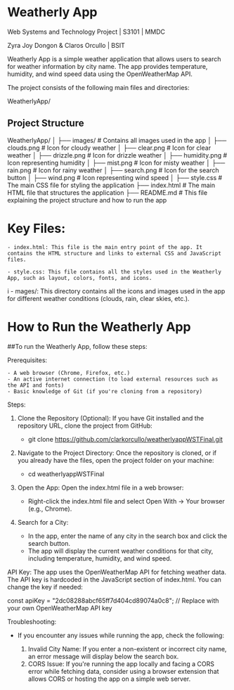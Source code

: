 # Weatherly App


Web Systems and Technology Project | S3101 | MMDC


Zyra Joy Dongon & Claros Orcullo | BSIT



Weatherly App is a simple weather application that allows users to search for weather information by city name. 
The app provides temperature, humidity, and wind speed data using the OpenWeatherMap API.



The project consists of the following main files and directories:

WeatherlyApp/

## Project Structure

WeatherlyApp/
│
├── images/                    # Contains all images used in the app
│   ├── clouds.png             # Icon for cloudy weather
│   ├── clear.png              # Icon for clear weather
│   ├── drizzle.png            # Icon for drizzle weather
│   ├── humidity.png           # Icon representing humidity
│   ├── mist.png               # Icon for misty weather
│   ├── rain.png               # Icon for rainy weather
│   ├── search.png             # Icon for the search button
│   ├── wind.png               # Icon representing wind speed
│
├── style.css                  # The main CSS file for styling the application
├── index.html                 # The main HTML file that structures the application
├── README.md                  # This file explaining the project structure and how to run the app


# Key Files:
    - index.html: This file is the main entry point of the app. It contains the HTML structure and links to external CSS and JavaScript files.

    - style.css: This file contains all the styles used in the Weatherly App, such as layout, colors, fonts, and icons.

i   - mages/: This directory contains all the icons and images used in the app for different weather conditions (clouds, rain, clear skies, etc.).

# How to Run the Weatherly App

##To run the Weatherly App, follow these steps:

Prerequisites:

    - A web browser (Chrome, Firefox, etc.)
    - An active internet connection (to load external resources such as the API and fonts)
    - Basic knowledge of Git (if you're cloning from a repository)

Steps:

1. Clone the Repository (Optional): If you have Git installed and the repository URL, clone the project from GitHub:

    - git clone https://github.com/clarkorcullo/weatherlyappWSTFinal.git

2. Navigate to the Project Directory: Once the repository is cloned, or if you already have the files, open the project folder on your machine:

    - cd weatherlyappWSTFinal

3. Open the App: Open the index.html file in a web browser:

    - Right-click the index.html file and select Open With → Your browser (e.g., Chrome).

4. Search for a City:

    - In the app, enter the name of any city in the search box and click the search button.
    - The app will display the current weather conditions for that city, including temperature, humidity, and wind speed.


API Key:
The app uses the OpenWeatherMap API for fetching weather data. The API key is hardcoded in the JavaScript section of index.html. You can change the key if needed:

const apiKey = "2dc08288abcf65ff7d404cd89074a0c8";  // Replace with your own OpenWeatherMap API key


Troubleshooting:

- If you encounter any issues while running the app, check the following:

    1. Invalid City Name: If you enter a non-existent or incorrect city name, an error message will display below the search box.
    2. CORS Issue: If you're running the app locally and facing a CORS error while fetching data, consider using a browser extension that allows CORS or hosting the app on a simple web server.


